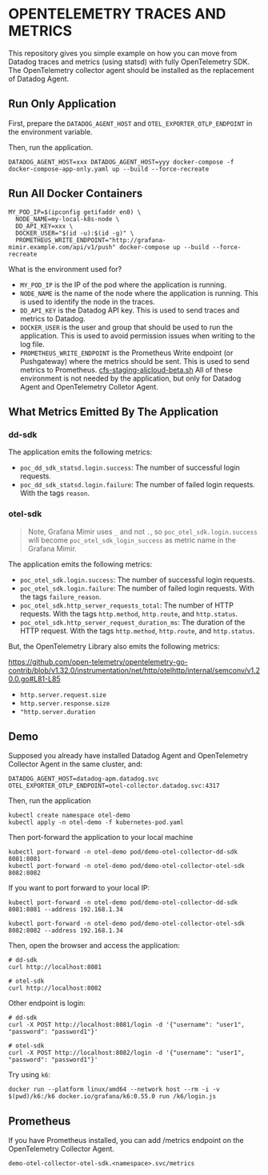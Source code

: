 # OPENTELEMETRY TRACES AND METRICS

This repository gives you simple example on how you can move from Datadog traces and metrics (using statsd) with fully OpenTelemetry SDK.
The OpenTelemetry collector agent should be installed as the replacement of Datadog Agent.


## Run Only Application

First, prepare the `DATADOG_AGENT_HOST` and `OTEL_EXPORTER_OTLP_ENDPOINT` in the environment variable.

Then, run the application.

```shell
DATADOG_AGENT_HOST=xxx DATADOG_AGENT_HOST=yyy docker-compose -f docker-compose-app-only.yaml up --build --force-recreate
````

## Run All Docker Containers

```shell
MY_POD_IP=$(ipconfig getifaddr en0) \
  NODE_NAME=my-local-k8s-node \
  DD_API_KEY=xxx \
  DOCKER_USER="$(id -u):$(id -g)" \
  PROMETHEUS_WRITE_ENDPOINT="http://grafana-mimir.example.com/api/v1/push" docker-compose up --build --force-recreate
```

What is the environment used for?

* `MY_POD_IP` is the IP of the pod where the application is running.
* `NODE_NAME` is the name of the node where the application is running. This is used to identify the node in the traces.
* `DD_API_KEY` is the Datadog API key. This is used to send traces and metrics to Datadog.
* `DOCKER_USER` is the user and group that should be used to run the application. This is used to avoid permission issues when writing to the log file.
* `PROMETHEUS_WRITE_ENDPOINT` is the Prometheus Write endpoint (or Pushgateway) where the metrics should be sent. This is used to send metrics to Prometheus.
[cfs-staging-alicloud-beta.sh](../kubectx/cfs-staging-alicloud-beta.sh)
All of these environment is not needed by the application, but only for Datadog Agent and OpenTelemetry Colletor Agent.


## What Metrics Emitted By The Application

### dd-sdk

The application emits the following metrics:
* `poc_dd_sdk_statsd.login.success`: The number of successful login requests.
* `poc_dd_sdk_statsd.login.failure`: The number of failed login requests. With the tags `reason`.


### otel-sdk

> Note, Grafana Mimir uses `_` and not `.`, so `poc_otel_sdk.login.success` will become `poc_otel_sdk_login_success` as metric name in the Grafana Mimir.

The application emits the following metrics:

* `poc_otel_sdk.login.success`: The number of successful login requests.
* `poc_otel_sdk.login.failure`: The number of failed login requests. With the tags `failure_reason`.
* `poc_otel_sdk.http_server_requests_total`: The number of HTTP requests. With the tags `http.method`, `http.route`, and `http.status`.
* `poc_otel_sdk.http_server_request_duration_ms`: The duration of the HTTP request. With the tags `http.method`, `http.route`, and `http.status`.

But, the OpenTelemetry Library also emits the following metrics:

https://github.com/open-telemetry/opentelemetry-go-contrib/blob/v1.32.0/instrumentation/net/http/otelhttp/internal/semconv/v1.20.0.go#L81-L85

* `http.server.request.size`
* `http.server.response.size`
* `"http.server.duration`

## Demo

Supposed you already have installed Datadog Agent and OpenTelemetry Collector Agent in the same cluster, and:

```shell
DATADOG_AGENT_HOST=datadog-apm.datadog.svc
OTEL_EXPORTER_OTLP_ENDPOINT=otel-collector.datadog.svc:4317
```

Then, run the application

```shell
kubectl create namespace otel-demo
kubectl apply -n otel-demo -f kubernetes-pod.yaml
```

Then port-forward the application to your local machine

```shell
kubectl port-forward -n otel-demo pod/demo-otel-collector-dd-sdk 8081:8081
kubectl port-forward -n otel-demo pod/demo-otel-collector-otel-sdk 8082:8082
```

If you want to port forward to your local IP:

```shell
kubectl port-forward -n otel-demo pod/demo-otel-collector-dd-sdk 8081:8081 --address 192.168.1.34

kubectl port-forward -n otel-demo pod/demo-otel-collector-otel-sdk 8082:8082 --address 192.168.1.34
```

Then, open the browser and access the application:

```shell
# dd-sdk
curl http://localhost:8081

# otel-sdk
curl http://localhost:8082
```


Other endpoint is login:

```shell
# dd-sdk
curl -X POST http://localhost:8081/login -d '{"username": "user1", "password": "password1"}'

# otel-sdk
curl -X POST http://localhost:8082/login -d '{"username": "user1", "password": "password1"}'
```

Try using `k6`:

```shell
docker run --platform linux/amd64 --network host --rm -i -v $(pwd)/k6:/k6 docker.io/grafana/k6:0.55.0 run /k6/login.js
```

## Prometheus

If you have Prometheus installed, you can add /metrics endpoint on the OpenTelemetry Collector Agent.

```shell
demo-otel-collector-otel-sdk.<namespace>.svc/metrics
```

